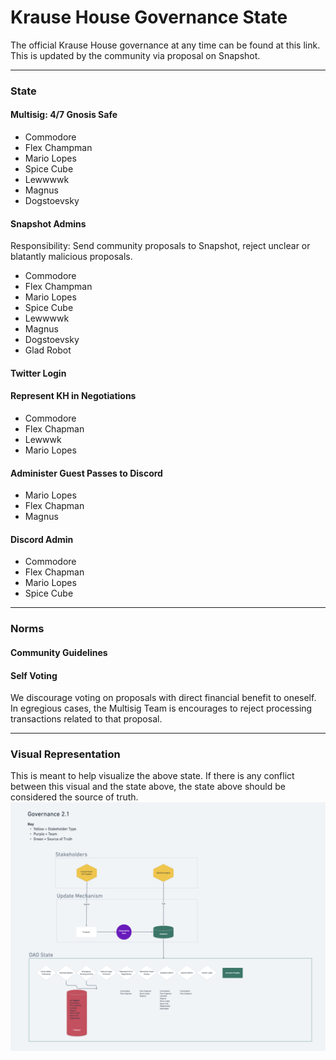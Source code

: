 # Krause House Governance State
The official Krause House governance at any time can be found at this link.  This is updated by the community via proposal on Snapshot.

---

### State
#### Multisig: 4/7 Gnosis Safe
- Commodore
- Flex Champman
- Mario Lopes
- Spice Cube
- Lewwwwk
- Magnus
- Dogstoevsky

#### Snapshot Admins
Responsibility: Send community proposals to Snapshot, reject unclear or blatantly malicious proposals.
- Commodore
- Flex Champman
- Mario Lopes
- Spice Cube
- Lewwwwk
- Magnus
- Dogstoevsky
- Glad Robot

#### Twitter Login

#### Represent KH in Negotiations
- Commodore
- Flex Chapman
- Lewwwk
- Mario Lopes

#### Administer Guest Passes to Discord
- Mario Lopes
- Flex Chapman
- Magnus

#### Discord Admin
- Commodore
- Flex Chapman
- Mario Lopes
- Spice Cube

---

### Norms
#### Community Guidelines

#### Self Voting
We discourage voting on proposals with direct financial benefit to oneself.  In egregious cases, the Multisig Team is encourages to reject processing transactions related to that proposal.

---

### Visual Representation
This is meant to help visualize the above state.  If there is any conflict between this visual and the state above, the state above should be considered the source of truth.
![org chart](./state.png)


